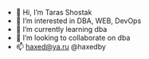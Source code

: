 - 👋 Hi, I’m Taras Shostak
- 👀 I’m interested in DBA, WEB, DevOps
- 🌱 I’m currently learning dba
- 💞️ I’m looking to collaborate on dba
- 📫 haxed@ya.ru @haxedby

<!---
haxedby/haxedby is a ✨ special ✨ repository because its `README.md` (this file) appears on your GitHub profile.
You can click the Preview link to take a look at your changes.
--->
